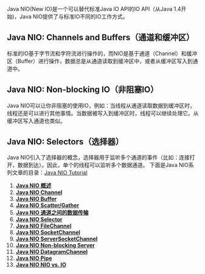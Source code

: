 Java NIO(New IO)是一个可以替代标准Java IO API的IO API（从Java 1.4开始)，Java NIO提供了与标准IO不同的IO工作方式。

## Java NIO: Channels and Buffers（通道和缓冲区）

标准的IO基于字节流和字符流进行操作的，而NIO是基于通道（Channel）和缓冲区（Buffer）进行操作，数据总是从通道读取到缓冲区中，或者从缓冲区写入到通道中。

## Java NIO: Non-blocking IO（非阻塞IO）

Java NIO可以让你非阻塞的使用IO，例如：当线程从通道读取数据到缓冲区时，线程还是可以进行其他事情。当数据被写入到缓冲区时，线程可以继续处理它。从缓冲区写入通道也类似。

## Java NIO: Selectors（选择器）

Java NIO引入了选择器的概念，选择器用于监听多个通道的事件（比如：连接打开，数据到达）。因此，单个的线程可以监听多个数据通道。
下面是Java NIO系列文章的目录：[Java NIO Tutorial](http://tutorials.jenkov.com/java-nio/index.html "Java NIO Tutorial")

1. [**Java NIO 概述**](nio/overview.md) 
2. [**Java NIO Channel**](nio/channel.md) 
3. [**Java NIO Buffer**](nio/buffer.md) 
4. [**Java NIO Scatter/Gather**](nio/scattergather.md) 
5. [**Java NIO 通道之间的数据传输**](nio/channel-to-channel-transfers.md) 
6. [**Java NIO Selector**](nio/selector.md) 
7. [**Java NIO FileChannel**](nio/file-channel.md) 
8. [**Java NIO SocketChannel**](nio/socket-channel.md) 
9. [**Java NIO ServerSocketChannel**](nio/server-socket-channel.md) 
10. [**Java NIO Non-blocking Server**](nio/non-blocking-server.md) 
11. [**Java NIO DatagramChannel**](nio/datagram-channel.md) 
12. [**Java NIO Pipe**](nio/pipe.md) 
13. [**Java NIO NIO vs. IO**](nio/nio-vs-io.md) 